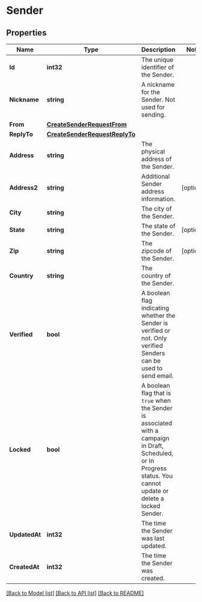 # Sender

## Properties

Name | Type | Description | Notes
------------ | ------------- | ------------- | -------------
**Id** | **int32** | The unique identifier of the Sender. |
**Nickname** | **string** | A nickname for the Sender. Not used for sending. |
**From** | [**CreateSenderRequestFrom**](CreateSenderRequestFrom.md) |  |
**ReplyTo** | [**CreateSenderRequestReplyTo**](CreateSenderRequestReplyTo.md) |  |
**Address** | **string** | The physical address of the Sender. |
**Address2** | **string** | Additional Sender address information. |[optional] 
**City** | **string** | The city of the Sender. |
**State** | **string** | The state of the Sender. |[optional] 
**Zip** | **string** | The zipcode of the Sender. |[optional] 
**Country** | **string** | The country of the Sender. |
**Verified** | **bool** | A boolean flag indicating whether the Sender is verified or not. Only verified Senders can be used to send email. |
**Locked** | **bool** | A boolean flag that is `true` when the Sender is associated with a campaign in Draft, Scheduled, or In Progress status. You cannot update or delete a locked Sender. |
**UpdatedAt** | **int32** | The time the Sender was last updated. |
**CreatedAt** | **int32** | The time the Sender was created. |

[[Back to Model list]](../README.md#documentation-for-models) [[Back to API list]](../README.md#documentation-for-api-endpoints) [[Back to README]](../README.md)


